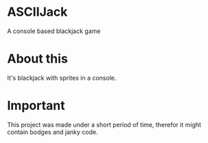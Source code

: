 # ASCIIJack
A console based blackjack game
# About this
It's blackjack with sprites in a console.

# Important
This project was made under a short period of time, therefor it might contain bodges and janky code. 
